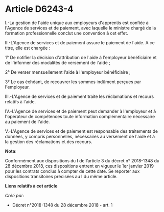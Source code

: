 # Article D6243-4

I.-La gestion de l'aide unique aux employeurs d'apprentis est confiée à l'Agence de services et de paiement, avec laquelle le
ministre chargé de la formation professionnelle conclut une convention à cet effet.

II.-L'Agence de services et de paiement assure le paiement de l'aide. A ce titre, elle est chargée :

1° De notifier la décision d'attribution de l'aide à l'employeur bénéficiaire et de l'informer des modalités de versement de
l'aide ;

2° De verser mensuellement l'aide à l'employeur bénéficiaire ;

3° Le cas échéant, de recouvrer les sommes indûment perçues par l'employeur.

III.-L'Agence de services et de paiement traite les réclamations et recours relatifs à l'aide.

IV.-L'Agence de services et de paiement peut demander à l'employeur et à l'opérateur de compétences toute information
complémentaire nécessaire au paiement de l'aide.

V.-L'Agence de services et de paiement est responsable des traitements de données, y compris personnelles, nécessaires au
versement de l'aide et à la gestion des réclamations et des recours.

**Nota:**

Conformément aux dispositions du I de l’article 3 du décret n° 2018-1348 du 28 décembre 2018, ces dispositions entrent en
vigueur le 1er janvier 2019 pour les contrats conclus à compter de cette date. Se reporter aux dispositions transitoires
précisées au I du même article.

**Liens relatifs à cet article**

_Créé par_:

  - Décret n°2018-1348 du 28 décembre 2018 - art. 1
